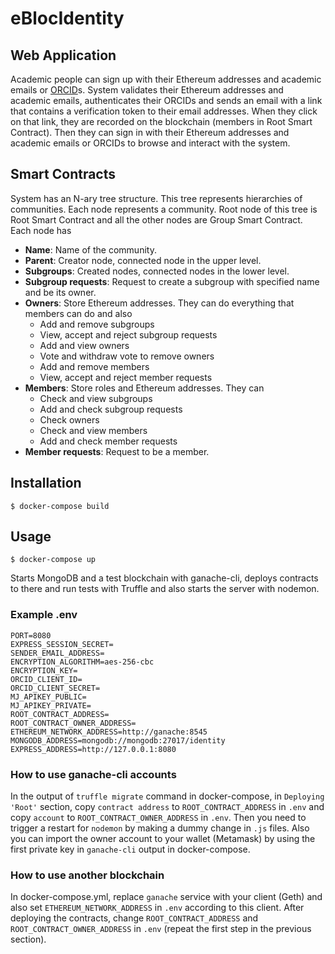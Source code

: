 # eBlocIdentity

## Web Application

Academic people can sign up with their Ethereum addresses and academic emails or [ORCID](https://orcid.org)s. System validates their Ethereum addresses and academic emails, authenticates their ORCIDs and sends an email with a link that contains a verification token to their email addresses. When they click on that link, they are recorded on the blockchain (members in Root Smart Contract). Then they can sign in with their Ethereum addresses and academic emails or ORCIDs to browse and interact with the system.

## Smart Contracts

System has an N-ary tree structure. This tree represents hierarchies of communities. Each node represents a community. Root node of this tree is Root Smart Contract and all the other nodes are Group Smart Contract. Each node has

* **Name**: Name of the community.
* **Parent**: Creator node, connected node in the upper level.
* **Subgroups**: Created nodes, connected nodes in the lower level.
* **Subgroup requests**: Request to create a subgroup with specified name and be its owner.
* **Owners**: Store Ethereum addresses. They can do everything that members can do and also
  * Add and remove subgroups
  * View, accept and reject subgroup requests
  * Add and view owners
  * Vote and withdraw vote to remove owners
  * Add and remove members
  * View, accept and reject member requests
* **Members**: Store roles and Ethereum addresses. They can
  * Check and view subgroups
  * Add and check subgroup requests
  * Check owners
  * Check and view members
  * Add and check member requests
* **Member requests**: Request to be a member.


## Installation

```
$ docker-compose build
```

## Usage

```
$ docker-compose up
```
Starts MongoDB and a test blockchain with ganache-cli, deploys contracts to there and run tests with Truffle and also starts the server with nodemon.

### Example .env

```
PORT=8080
EXPRESS_SESSION_SECRET=
SENDER_EMAIL_ADDRESS=
ENCRYPTION_ALGORITHM=aes-256-cbc
ENCRYPTION_KEY=
ORCID_CLIENT_ID=
ORCID_CLIENT_SECRET=
MJ_APIKEY_PUBLIC=
MJ_APIKEY_PRIVATE=
ROOT_CONTRACT_ADDRESS=
ROOT_CONTRACT_OWNER_ADDRESS=
ETHEREUM_NETWORK_ADDRESS=http://ganache:8545
MONGODB_ADDRESS=mongodb://mongodb:27017/identity
EXPRESS_ADDRESS=http://127.0.0.1:8080
```

### How to use ganache-cli accounts

In the output of `truffle migrate` command in docker-compose, in `Deploying 'Root'` section, copy `contract address` to `ROOT_CONTRACT_ADDRESS` in `.env` and copy `account` to `ROOT_CONTRACT_OWNER_ADDRESS` in `.env`. Then you need to trigger a restart for `nodemon` by making a dummy change in `.js` files. Also you can import the owner account to your wallet (Metamask) by using the first private key in `ganache-cli` output in docker-compose.

### How to use another blockchain

In docker-compose.yml, replace `ganache` service with your client (Geth) and also set `ETHEREUM_NETWORK_ADDRESS` in `.env` according to this client. After deploying the contracts, change `ROOT_CONTRACT_ADDRESS` and `ROOT_CONTRACT_OWNER_ADDRESS` in `.env` (repeat the first step in the previous section).
